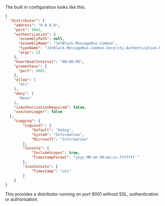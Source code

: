 The built in configuration looks like this.

```json
{
  "distributor": {
    "address": "0.0.0.0",
    "port": 9001,
    "authentication": {
      "assemblyPath": null,
      "assemblyName": "JetBlack.MessageBus.Common",
      "typeName": "JetBlack.MessageBus.Common.Security.Authentication.NullAuthenticator",
      "args": []
    },
    "heartbeatInterval": "00:00:00",
    "prometheus": {
      "port": 9002
    },
    "allow": [
      "All"
    ],
    "deny": [
      "None"
    ],
    "isAuthorizationRequired": false,
    "useJsonLogger": false
  },
    "Logging": {
        "LogLevel": {
            "Default": "Debug",
            "System": "Information",
            "Microsoft": "Information"
        },
        "Console": {
            "IncludeScopes": true,
            "TimestampFormat": "yyyy-MM-dd HH:mm:ss.fffffff "
        },
        "JsonConsole": {
            "Timestamp": "utc"
        }
    }
}
```

This provides a distributor running on port 9001 without SSL,
authentication or authorisation.
